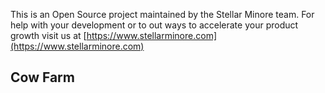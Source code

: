 This is an Open Source project maintained by the Stellar Minore team.
For help with your development or to out ways to accelerate your product growth visit us at [https://www.stellarminore.com](https://www.stellarminore.com)

## Cow Farm